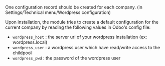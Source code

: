 One configuration record should be created for each company. (in
Settings/Technical menu/Wordpress configuration)

Upon installation, the module tries to create a default configuration
for the current company by reading the following values in Odoo's config
file:

- `wordpress_host` : the server url of your wordpress installation (ex:
  wordpress.local)
- `wordpress_user` : a wordpress user which have read/write access to
  the childpool
- `wordpress_pwd` : the password of the wordpress user
